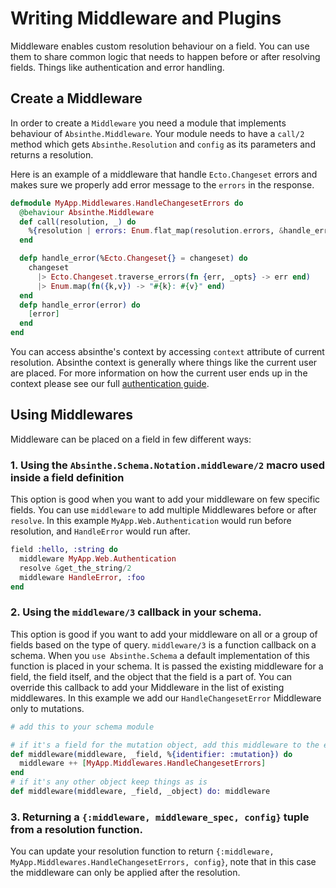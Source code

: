 # Writing Middleware and Plugins

Middleware enables custom resolution behaviour on a field. You can use them to share common logic that needs to happen before or after resolving fields. Things like authentication and error handling.

## Create a Middleware
In order to create a `Middleware` you need a module that implements behaviour of `Absinthe.Middleware`. Your module needs to have a `call/2` method which gets `Absinthe.Resolution` and `config` as its parameters and returns a resolution.

Here is an example of a middleware that handle `Ecto.Changeset` errors and makes sure we properly add error message to the `errors` in the response.

```elixir
defmodule MyApp.Middlewares.HandleChangesetErrors do
  @behaviour Absinthe.Middleware
  def call(resolution, _) do
    %{resolution | errors: Enum.flat_map(resolution.errors, &handle_error/1)}
  end

  defp handle_error(%Ecto.Changeset{} = changeset) do
    changeset
      |> Ecto.Changeset.traverse_errors(fn {err, _opts} -> err end)
      |> Enum.map(fn({k,v}) -> "#{k}: #{v}" end)
  end
  defp handle_error(error) do
    [error]
  end
end
```

You can access absinthe's context by accessing `context` attribute of current resolution. Absinthe context is generally where things like the current user are placed. For more information on how the current user ends up in the context please see our full [authentication guide](context-and-authentication.html).

## Using Middlewares
Middleware can be placed on a field in few different ways:

### 1. Using the `Absinthe.Schema.Notation.middleware/2` macro used inside a field definition
This option is good when you want to add your middleware on few specific fields. You can use `middleware` to add multiple Middlewares before or after `resolve`. In this example `MyApp.Web.Authentication` would run before resolution, and `HandleError` would run after.

```elixir
field :hello, :string do
  middleware MyApp.Web.Authentication
  resolve &get_the_string/2
  middleware HandleError, :foo
end
```

### 2. Using the `middleware/3` callback in your schema.
This option is good if you want to add your middleware on all or a group of fields based on the type of query. `middleware/3` is a function callback on a schema. When you `use Absinthe.Schema` a default implementation of this function is placed in your schema. It is passed the existing middleware for a field, the field itself, and the object that the field is a part of.
You can override this callback to add your Middleware in the list of existing middlewares. In this example we add our `HandleChangesetError` Middleware only to mutations.

```elixir
# add this to your schema module

# if it's a field for the mutation object, add this middleware to the end
def middleware(middleware, _field, %{identifier: :mutation}) do
  middleware ++ [MyApp.Middlewares.HandleChangesetErrors]
end
# if it's any other object keep things as is
def middleware(middleware, _field, _object) do: middleware
```

### 3. Returning a `{:middleware, middleware_spec, config}` tuple from a resolution function.
You can update your resolution function to return `{:middleware, MyApp.Middlewares.HandleChangesetErrors, config}`, note that in this case the middleware can only be applied after the resolution.
